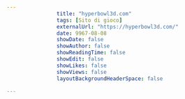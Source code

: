 ---
                title: "hyperbowl3d.com"
                tags: [Sito di gioco]
                externalUrl: "https://hyperbowl3d.com/"
                date: 9967-08-08
                showDate: false
                showAuthor: false
                showReadingTime: false
                showEdit: false
                showLikes: false
                showViews: false
                layoutBackgroundHeaderSpace: false
                ---

